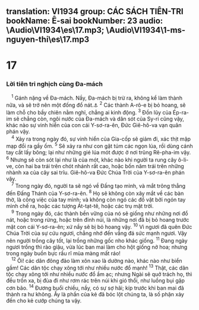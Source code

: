 translation: VI1934
group: CÁC SÁCH TIÊN-TRI
bookName: Ê-sai 
bookNumber: 23
audio: \Audio\VI1934\es\17.mp3; \Audio\VI1934\1-ms-nguyen-thi\es\17.mp3
-------

<div class="title"><h1>17</h1><h3>Lời tiên tri nghịch cùng Đa-mách</h3></div>
<span class="verse es_17_1"> <sup>1</sup> Gánh nặng về Đa-mách. Nầy, Đa-mách bị trừ ra, không kể làm thành nữa, và sẽ trở nên một đống đổ nát.<a data-toggle="tooltip" data-placement="bottom" title="Gie 49:23-27; Am 1:3-5; Xa 9:1">⚓</a></span>
<span class="verse es_17_2"><sup>2</sup> Các thành A-rô-e bị bỏ hoang, sẽ làm chỗ cho bầy chiên nằm nghỉ, chẳng ai kinh động. </span>
<span class="verse es_17_3"><sup>3</sup> Đồn lũy của Ép-ra-im sẽ chẳng còn, ngôi nước của Đa-mách và dân sót của Sy-ri cũng vậy, khác nào sự vinh hiển của con cái Y-sơ-ra-ên, Đức Giê-hô-va vạn quân phán vậy. <br/></span>
<span class="verse es_17_4"> <sup>4</sup> Xảy ra trong ngày đó, sự vinh hiển của Gia-cốp sẽ giảm đi, xác thịt mập mạp đổi ra gầy ốm. </span>
<span class="verse es_17_5"><sup>5</sup> Sẽ xảy ra như con gặt túm các ngọn lúa, rồi dùng cánh tay cắt lấy bông; lại như những gié lúa mót được ở nơi trũng Rê-pha-im vậy. </span>
<span class="verse es_17_6"><sup>6</sup> Nhưng sẽ còn sót lại như là của mót, khác nào khi người ta rung cây ô-li-ve, còn hai ba trái trên chót nhánh rất cao, hoặc bốn năm trái trên những nhành xa của cây sai trĩu. Giê-hô-va Đức Chúa Trời của Y-sơ-ra-ên phán vậy. <br/></span>
<span class="verse es_17_7"> <sup>7</sup> Trong ngày đó, người ta sẽ ngó về Đấng tạo mình, và mắt trông thẳng đến Đấng Thánh của Y-sơ-ra-ên. </span>
<span class="verse es_17_8"><sup>8</sup> Họ sẽ không còn xây mắt về các bàn thờ, là công việc của tay mình; và không còn ngó các đồ vật bởi ngón tay mình chế ra, hoặc các tượng Át-tạt-tê, hoặc các trụ mặt trời. <br/></span>
<span class="verse es_17_9"> <sup>9</sup> Trong ngày đó, các thành bền vững của nó sẽ giống như những nơi đổ nát, hoặc trong rừng, hoặc trên đỉnh núi, là những nơi đã bị bỏ hoang trước mặt con cái Y-sơ-ra-ên; xứ nầy sẽ bị bỏ hoang vậy. </span>
<span class="verse es_17_10"><sup>10</sup> Vì ngươi đã quên Đức Chúa Trời của sự cứu ngươi, chẳng nhớ đến vầng đá sức mạnh ngươi. Vậy nên người trồng cây tốt, lại trồng những gốc nho khác giống. </span>
<span class="verse es_17_11"><sup>11</sup> Đang ngày ngươi trồng thì rào giậu, vừa lúc ban mai làm cho hột giống nở hoa; nhưng trong ngày buồn bực rầu rĩ mùa màng mất ráo! <br/></span>
<span class="verse es_17_12"> <sup>12</sup> Ôi! các dân đông đảo làm xôn xao là dường nào, khác nào như biển gầm! Các dân tộc chạy xông tới như nhiều nước đổ mạnh! </span>
<span class="verse es_17_13"><sup>13</sup> Thật, các dân tộc chạy xông tới như nhiều nước đổ ầm ạc; nhưng Ngài sẽ quở trách họ, thì đều trốn xa, bị đùa đi như rơm rác trên núi khi gió thổi, như luồng bụi gặp cơn bão. </span>
<span class="verse es_17_14"><sup>14</sup> Đương buổi chiều, nầy, có sự sợ hãi; kíp trước khi ban mai đã thành ra hư không. Ấy là phần của kẻ đã bóc lột chúng ta, là số phận xảy đến cho kẻ cướp chúng ta vậy. <br/></span>
